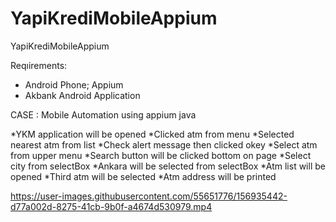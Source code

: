 # YapiKrediMobileAppium
YapiKrediMobileAppium

Reqıirements:

* Android Phone; Appium
* Akbank Android Application

CASE : Mobile Automation using appium java

*YKM application will be opened
*Clicked atm from menu
*Selected nearest atm from list
*Check alert message then clicked okey
*Select atm from upper menu
*Search button will be clicked bottom on page
*Select city from selectBox
*Ankara will be selected from selectBox
*Atm list will be opened
*Third atm will be selected
*Atm address will be printed

https://user-images.githubusercontent.com/55651776/156935442-d77a002d-8275-41cb-9b0f-a4674d530979.mp4
